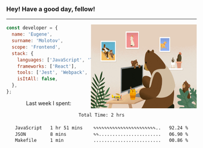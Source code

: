### Hey! Have a good day, fellow!
---
<img align='right' alt='GIF' vertical-align='center' src='./src/giphy.gif' width='280px' height='222px'/>

```javascript
const developer = {
  name: 'Eugene',
  surname: 'Molotov',
  scope: 'Frontend',
  stack: {
    languages: ['JavaScript', 'TypeScript'],
    frameworks: ['React'],
    tools: ['Jest', 'Webpack', 'Sass'],
    isItAll: false,
  },
};
```
<p align="center">
  Last week I spent:
</p>
<div align="center">
<!--START_SECTION:waka-->

```txt
Total Time: 2 hrs

JavaScript   1 hr 51 mins    ✎✎✎✎✎✎✎✎✎✎✎✎✎✎✎✎✎✎✎✎✎✎✎..   92.24 %
JSON         8 mins          ✎✎.......................   06.90 %
Makefile     1 min           .........................   00.86 %
```

<!--END_SECTION:waka-->

